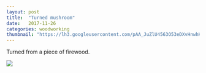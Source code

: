 ```yaml
---
layout: post
title:  "Turned mushroom"
date:   2017-11-26
categories: woodworking
thumbnail: "https://lh3.googleusercontent.com/pAA_JuZlU4563O53eDXvHnwhKndEXumURQbtw6OQG0GsE4vYkvIv368uW9SewVLMSeREj-PY-IK8WLbdVwkHIjtonIr3Y71263Jgu9wqZOUSd2bohZGXHpzHBBINZGKjAp-OYm7iMj_sadJfOnsIaQsc8Vwv_OzOq_DQKDFkV17bojMgySr65I1BvEvmeWxLBshu7xQl7FSkn9FU-Uy0x-EtAA3T21xstDvoDhdlKfyQJKyxn7PV8wgO2JN7B43MzBA590cZ8Eou0WIJEqsr28oA4RsLkZU98zo9Uxli-4BMNipJuTgvqTYl9PlbT_p2rLpGfCqrsUEDjWJvwksAIgAotNM2ULo_SuF6XywvBWL4Uh74A4nfrNuSfTM1jiXRXHzyTJMdw8bk3a5-Dp8iMh4XMXVK398JYciywtJzdQkvBBo23KZ23LymlKyTbGBmFa3mWZ-8KaJnB1vEf-d0J3B12Hr6iqtoTKWrfUIhjLk5yCaxQFPfGZsuPH0PeKGTR3NcPGQBoLij6o302kZ7FNxjuoxeX2JYIuZPHbtPnmI3UVgwMmOcj_xOPc-0d2tmWzlz5WSfQyraH7YICkvKtWJaK3cLJbp0T3B9S7s=w723-h963-no"
---
```


Turned from a piece of firewood.

<img src="https://lh3.googleusercontent.com/pAA_JuZlU4563O53eDXvHnwhKndEXumURQbtw6OQG0GsE4vYkvIv368uW9SewVLMSeREj-PY-IK8WLbdVwkHIjtonIr3Y71263Jgu9wqZOUSd2bohZGXHpzHBBINZGKjAp-OYm7iMj_sadJfOnsIaQsc8Vwv_OzOq_DQKDFkV17bojMgySr65I1BvEvmeWxLBshu7xQl7FSkn9FU-Uy0x-EtAA3T21xstDvoDhdlKfyQJKyxn7PV8wgO2JN7B43MzBA590cZ8Eou0WIJEqsr28oA4RsLkZU98zo9Uxli-4BMNipJuTgvqTYl9PlbT_p2rLpGfCqrsUEDjWJvwksAIgAotNM2ULo_SuF6XywvBWL4Uh74A4nfrNuSfTM1jiXRXHzyTJMdw8bk3a5-Dp8iMh4XMXVK398JYciywtJzdQkvBBo23KZ23LymlKyTbGBmFa3mWZ-8KaJnB1vEf-d0J3B12Hr6iqtoTKWrfUIhjLk5yCaxQFPfGZsuPH0PeKGTR3NcPGQBoLij6o302kZ7FNxjuoxeX2JYIuZPHbtPnmI3UVgwMmOcj_xOPc-0d2tmWzlz5WSfQyraH7YICkvKtWJaK3cLJbp0T3B9S7s=w723-h963-no">